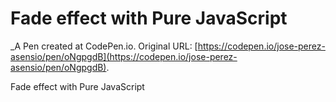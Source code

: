 # Fade effect with Pure JavaScript
 _A Pen created at CodePen.io. Original URL: [https://codepen.io/jose-perez-asensio/pen/oNgpgdB](https://codepen.io/jose-perez-asensio/pen/oNgpgdB).

 Fade effect with Pure JavaScript